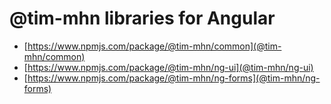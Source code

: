 # @tim-mhn libraries for Angular

- [https://www.npmjs.com/package/@tim-mhn/common](@tim-mhn/common)
- [https://www.npmjs.com/package/@tim-mhn/ng-ui](@tim-mhn/ng-ui)
- [https://www.npmjs.com/package/@tim-mhn/ng-forms](@tim-mhn/ng-forms)

